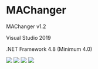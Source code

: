 # MAChanger
  <p>MAChanger v1.2</p>
  <p>Visual Studio 2019</p>
  <p>.NET Framework 4.8 (Minimum 4.0)</p>
  <img src="https://www.photo.herominyum.com/resimler/2020/03/18/INc7.png"></>
  <img src="https://www.photo.herominyum.com/resimler/2020/03/25/IjjE.png"></>
  <img src="https://www.photo.herominyum.com/resimler/2020/03/18/ItdT.png"></>
  <img src="https://www.photo.herominyum.com/resimler/2020/03/18/Iyvq.png"></>
